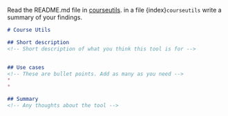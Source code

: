 Read the README.md file in [courseutils](). in a file {index}`courseutils` write a summary of your findings.

```markdown
# Course Utils

## Short description
<!-- Short description of what you think this tool is for -->


## Use cases 
<!-- These are bullet points. Add as many as you need -->
* 
* 

## Summary
<!-- Any thoughts about the tool -->
```